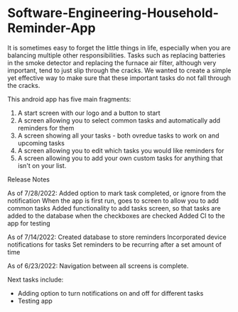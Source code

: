 # Software-Engineering-Household-Reminder-App

It is sometimes easy to forget the little things in life, especially when you are balancing multiple other responsibilities. 
Tasks such as replacing batteries in the smoke detector and replacing the furnace air filter, although very important, tend to just slip through the cracks. 
We wanted to create a simple yet effective way to make sure that these important tasks do not fall through the cracks.

This android app has five main fragments:
1. A start screen with our logo and a button to start
2. A screen allowing you to select common tasks and automatically add reminders for them
3. A screen showing all your tasks - both ovredue tasks to work on and upcoming tasks
4. A screen allowing you to edit which tasks you would like reminders for
5. A screen allowing you to add your own custom tasks for anything that isn't on your list.

Release Notes

As of 7/28/2022:
Added option to mark task completed, or ignore from the notification
When the app is first run, goes to screen to allow you to add common tasks
Added functionality to add tasks screen, so that tasks are added to the database when the checkboxes are checked
Added CI to the app for testing

As of 7/14/2022:
Created database to store reminders 
Incorporated device notifications for tasks 
Set reminders to be recurring after a set amount of time

As of 6/23/2022:
Navigation between all screens is complete.


Next tasks include:
- Adding option to turn notifications on and off for different tasks
- Testing app
